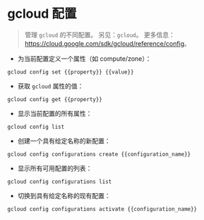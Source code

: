 # gcloud 配置

> 管理 `gcloud` 的不同配置。
> 另见：`gcloud`。
> 更多信息：<https://cloud.google.com/sdk/gcloud/reference/config>。

- 为当前配置定义一个属性（如 compute/zone）：

`gcloud config set {{property}} {{value}}`

- 获取 `gcloud` 属性的值：

`gcloud config get {{property}}`

- 显示当前配置的所有属性：

`gcloud config list`

- 创建一个具有给定名称的新配置：

`gcloud config configurations create {{configuration_name}}`

- 显示所有可用配置的列表：

`gcloud config configurations list`

- 切换到具有给定名称的现有配置：

`gcloud config configurations activate {{configuration_name}}`